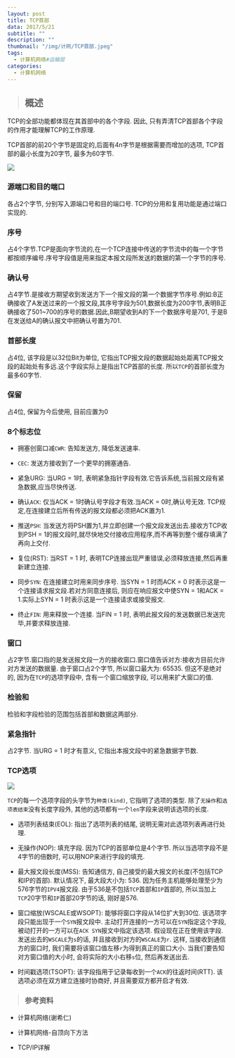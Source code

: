 ```yaml
---
layout: post
title: TCP首部
data: 2017/5/21
subtitle: ""
description: ""
thumbnail: "/img/计网/TCP首部.jpeg"
tags:
  - 计算机网络#运输层
categories:
  - 计算机网络
---
```


> ## 概述

TCP的全部功能都体现在其首部中的各个字段. 因此, 只有弄清TCP首部各个字段的作用才能理解TCP的工作原理.

TCP首部的前20个字节是固定的,后面有4n字节是根据需要而增加的选项, TCP首部的最小长度为20字节, 最多为60字节.

![](http://ww1.sinaimg.cn/large/006VdOYcgy1fm87lbwl34j30fd0flt98.jpg)

### 源端口和目的端口

各占2个字节, 分别写入源端口号和目的端口号. TCP的分用和复用功能是通过端口实现的.

### 序号

占4个字节.TCP是面向字节流的,在一个TCP连接中传送的字节流中的每一个字节都按顺序编号.序号字段值是用来指定本报文段所发送的数据的第一个字节的序号.

### 确认号

占4字节.是接收方期望收到发送方下一个报文段的第一个数据字节序号.例如:B正确接收了A发送过来的一个报文段,其序号字段为501,数据长度为200字节,表明B正确接收了501~700的序号的数据.因此,B期望收到A的下一个数据序号是701, 于是B在发送给A的确认报文中把确认号置为701.

### 首部长度

占4位, 该字段是以32位Bit为单位, 它指出TCP报文段的数据起始处距离TCP报文段的起始处有多远.这个字段实际上是指出TCP首部的长度. 所以``TCP``的首部长度为最多60字节.

### 保留

占4位, 保留为今后使用, 目前应置为0

### 8个标志位

* 拥塞创窗口减``CWR``: 告知发送方, 降低发送速率.

* ``CEC``: 发送方接收到了一个更早的拥塞通告.

* 紧急URG: 当URG = 1时, 表明紧急指针字段有效.它告诉系统,当前报文段有紧急数据,应当尽快传送.

* 确认``ACK``: 仅当ACK = 1时确认号字段才有效.当ACK = 0时,确认号无效. TCP规定,在连接建立后所有传送的报文段都必须把ACK置为1.

* 推送``PSH``: 当发送方将PSH置为1,并立即创建一个报文段发送出去.接收方TCP收到PSH = 1的报文段时,就尽快地交付接收应用程序,而不再等到整个缓存填满了再向上交付.

* 复位(RST): 当RST = 1 时, 表明TCP连接出现严重错误,必须释放连接,然后再重新建立连接.

* 同步``SYN``: 在连接建立时用来同步序号. 当SYN = 1 时而ACK = 0 时表示这是一个连接请求报文段.若对方同意连接后, 则应在响应报文中使SYN = 1和ACK = 1.实际上SYN = 1 时表示这是一个连接请求或接受报文.

* 终止``FIN``: 用来释放一个连接. 当FIN = 1 时, 表明此报文段的发送数据已发送完毕,并要求释放连接.

### 窗口

占2字节.窗口指的是发送报文段一方的接收窗口.窗口值告诉对方:接收方目前允许对方发送的数据量. 由于窗口占2个字节, 所以窗口最大为: 65535. 但这不是绝对的, 因为在``TCP``的选项字段中, 含有一个窗口缩放字段, 可以用来扩大窗口的值.

### 检验和

检验和字段检验的范围包括首部和数据这两部分.

### 紧急指针

占2字节. 当URG = 1 时才有意义, 它指出本报文段中的紧急数据字节数.

### TCP选项

![](http://ww1.sinaimg.cn/large/006VdOYcgy1fm87xjwuqbj30t00ji759.jpg)

``TCP``的每一个选项字段的头字节为``种类(kind)``, 它指明了选项的类型. 除了``无操作``和``选项表结束``没有长度字段外, 其他的选项都有一个``len``字段来说明该选项的长度.

* 选项列表结束(EOL): 指出了选项列表的结尾, 说明无需对此选项列表再进行处理.

* 无操作(NOP): 填充字段. 因为TCP的首部单位是4个字节. 所以当选项字段不是4字节的倍数时, 可以用NOP来进行字段的填充.

* 最大报文段长度(MSS): 告知通信方, 自己接受的最大报文的长度(不包括TCP和IP的首部). 默认情况下, 最大段大小为: 536. 因为任务主机能够处理至少为576字节的``IPV4``报文段. 由于536是不包括``TCP``首部和``IP``首部的, 所以当加上``TCP``20字节和``IP``首部20字节的话, 刚好是576.

* 窗口缩放(WSCALE或WSOPT): 能够将窗口字段从14位扩大到30位. 该选项字段只能出现于一个``SYN``报文段中. 主动打开连接的一方可以在``SYN``指定这个字段, 被动打开的一方可以在``ACK SYN``报文中指定该选项. 假设现在正在使用该字段. 发送出去的``WSCALE``为``s``的话, 并且接收到对方的``WSCALE``为``r``. 这样, 当接收到通信方的窗口时, 我们需要将该窗口值左移``r``为得到真正的窗口大小. 当我们要告知对方窗口值的大小时, 会将实际的大小右移``s``位, 然后再发送出去.

* 时间戳选项(TSOPT): 该字段指用于记录每收到一个``ACK``的往返时间(RTT). 该选项必须在双方建立连接时协商好, 并且需要双方都开启才有效.

> ### 参考资料

* 计算机网络(谢希仁)

* 计算机网络-自顶向下方法

* TCP/IP详解
